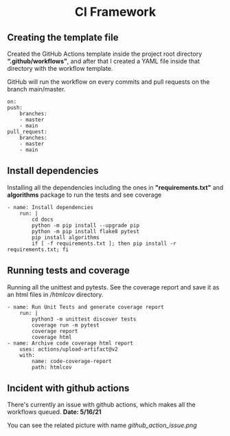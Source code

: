 
# <center>CI Framework</center> #

## Creating the template file ##

Created the GitHub Actions template inside the project root directory **“.github/workflows”**, and after that I created a YAML file inside that directory with the workflow template.

GitHub will run the workflow on every commits and pull requests on the branch main/master.

    on:
    push:
        branches: 
        - master
        - main
    pull_request:
        branches: 
        - master
        - main

## Install dependencies ##

Installing all the dependencies including the ones in **"requirements.txt"** 
and **algorithms** package to run the tests and see coverage

    - name: Install dependencies
        run: |
            cd docs
            python -m pip install --upgrade pip
            python -m pip install flake8 pytest
            pip install algorithms
            if [ -f requirements.txt ]; then pip install -r requirements.txt; fi

## Running tests and coverage ##

Running all the unittest and pytests. See the coverage report and save it as an html files in */htmlcov* directory.

    - name: Run Unit Tests and generate coverage report
        run: |
            python3 -m unittest discover tests
            coverage run -m pytest
            coverage report
            coverage html
    - name: Archive code coverage html report
        uses: actions/upload-artifact@v2
        with:
            name: code-coverage-report
            path: htmlcov

## Incident with github actions ##

There's currently an issue with github actions, which makes all the workflows queued. **Date: 5/16/21**

You can see the related picture with name *github_action_issue.png*